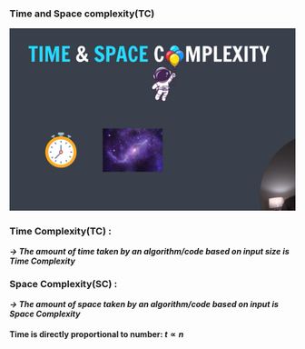 ### Time and Space complexity(TC)

![TC & SC](images/image.png)

### Time Complexity(TC) :

**_-> The amount of time taken by an algorithm/code based on input size is Time Complexity_**

### Space Complexity(SC) :

**_-> The amount of space taken by an algorithm/code based on input is Space Complexity_**

#### Time is directly proportional to number: $t \propto n$
